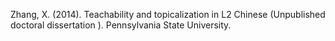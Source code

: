 
Zhang, X. (2014).  Teachability and topicalization in L2 Chinese  (Unpublished doctoral  dissertation ). Pennsylvania State University.
